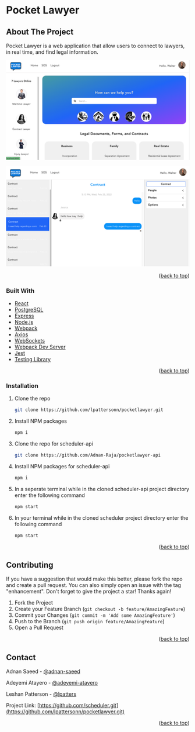# Pocket Lawyer

## About The Project

Pocket Lawyer is a web application that allow users to connect to lawyers, in real time, and find legal information.

![app home page](https://github.com/lpattersonn/pocketlawyer/blob/main/public/homepage.png?raw=true)

![app message page](https://github.com/lpattersonn/pocketlawyer/blob/main/public/home1.png?raw=true)

<p align="right">(<a href="#top">back to top</a>)</p>

### Built With

- [React](https://reactjs.org/)
- [PostgreSQL](https://www.postgresql.org/)
- [Express](http://expressjs.com/)
- [Node.js](https://nodejs.org/en/)
- [Webpack](https://reactjs.org/)
- [Axios](https://reactjs.org/)
- [WebSockets](https://reactjs.org/)
- [Webpack Dev Server](https://reactjs.org/)
- [Jest](https://reactjs.org/)
- [Testing Library](https://reactjs.org/)

<p align="right">(<a href="#top">back to top</a>)</p>

<!-- GETTING STARTED -->

### Installation

1. Clone the repo
   ```sh
   git clone https://github.com/lpattersonn/pocketlawyer.git
   ```
2. Install NPM packages
   ```sh
   npm i
   ```
3. Clone the repo for scheduler-api
   ```sh
   git clone https://github.com/Adnan-Raja/pocketlawyer-api
   ```
4. Install NPM packages for scheduler-api
   ```sh
   npm i
   ```
5. In a seperate terminal while in the cloned scheduler-api project directory enter the following command
   ```sh
   npm start
   ```
6. In your terminal while in the cloned scheduler project directory enter the following command
   ```sh
   npm start
   ```

<p align="right">(<a href="#top">back to top</a>)</p>
<!-- ROADMAP -->
<!-- CONTRIBUTING -->

## Contributing

If you have a suggestion that would make this better, please fork the repo and create a pull request. You can also simply open an issue with the tag "enhancement".
Don't forget to give the project a star! Thanks again!

1. Fork the Project
2. Create your Feature Branch (`git checkout -b feature/AmazingFeature`)
3. Commit your Changes (`git commit -m 'Add some AmazingFeature'`)
4. Push to the Branch (`git push origin feature/AmazingFeature`)
5. Open a Pull Request

<p align="right">(<a href="#top">back to top</a>)</p>

<!-- CONTACT -->

## Contact

Adnan Saeed - [@adnan-saeed](https://ca.linkedin.com/in/adnan-saeed)

Adeyemi Atayero - [@adeyemi-atayero](https://ca.linkedin.com/in/adeyemi-atayero)

Leshan Patterson - [@lpatters](https://ca.linkedin.com/in/lpatters)

Project Link: [https://github.com/scheduler.git](https://github.com/lpattersonn/pocketlawyer.git)

<p align="right">(<a href="#top">back to top</a>)</p>

<!-- ACKNOWLEDGMENTS -->
